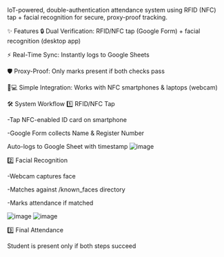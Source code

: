 IoT-powered, double-authentication attendance system using RFID (NFC) tap + facial recognition for secure, proxy-proof tracking.

✨ Features
🔒 Dual Verification: RFID/NFC tap (Google Form) + facial recognition (desktop app)

⚡ Real-Time Sync: Instantly logs to Google Sheets

🛡️ Proxy-Proof: Only marks present if both checks pass

📱💻 Simple Integration: Works with NFC smartphones & laptops (webcam)

🛠️ System Workflow
1️⃣ RFID/NFC Tap

-Tap NFC-enabled ID card on smartphone

-Google Form collects Name & Register Number

Auto-logs to Google Sheet with timestamp
![image](https://github.com/user-attachments/assets/c472f0e4-2be6-4b3e-822e-17a797e73c3a)

2️⃣ Facial Recognition

-Webcam captures face

-Matches against /known_faces directory

-Marks attendance if matched

![image](https://github.com/user-attachments/assets/ac15240c-caad-4cc7-9596-d551a9b48288)
![image](https://github.com/user-attachments/assets/981e473e-4ae1-486f-9eda-afee7ceee0c6)


3️⃣ Final Attendance

Student is present only if both steps succeed

